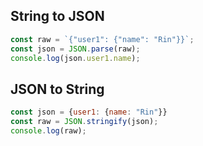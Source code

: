 ## String to JSON

```js
const raw = `{"user1": {"name": "Rin"}}`;
const json = JSON.parse(raw);
console.log(json.user1.name);
```

## JSON to String

```js
const json = {user1: {name: "Rin"}}
const raw = JSON.stringify(json);
console.log(raw);
```
